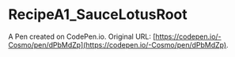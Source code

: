 # RecipeA1_SauceLotusRoot

A Pen created on CodePen.io. Original URL: [https://codepen.io/-Cosmo/pen/dPbMdZp](https://codepen.io/-Cosmo/pen/dPbMdZp).

